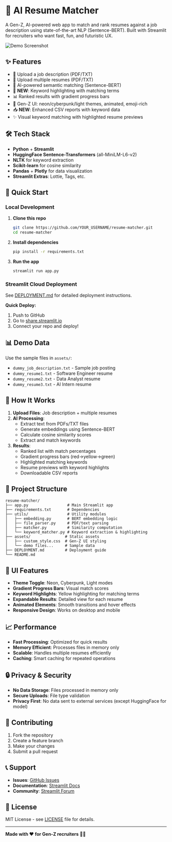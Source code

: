 # 🚀 AI Resume Matcher

A Gen-Z, AI-powered web app to match and rank resumes against a job description using state-of-the-art NLP (Sentence-BERT). Built with Streamlit for recruiters who want fast, fun, and futuristic UX.

![Demo Screenshot](assets/demo_screenshot.png)

## ✨ Features
- 🧠 Upload a job description (PDF/TXT)
- 📄 Upload multiple resumes (PDF/TXT)
- 🤖 AI-powered semantic matching (Sentence-BERT)
- 🎯 **NEW**: Keyword highlighting with matching terms
- 📊 Ranked results with gradient progress bars
- 🎨 Gen-Z UI: neon/cyberpunk/light themes, animated, emoji-rich
- 📥 **NEW**: Enhanced CSV reports with keyword data
- ✨ Visual keyword matching with highlighted resume previews

## 🛠️ Tech Stack
- **Python** + **Streamlit**
- **HuggingFace Sentence-Transformers** (all-MiniLM-L6-v2)
- **NLTK** for keyword extraction
- **Scikit-learn** for cosine similarity
- **Pandas** + **Plotly** for data visualization
- **Streamlit Extras**: Lottie, Tags, etc.

## 🚀 Quick Start

### Local Development
1. **Clone this repo**
   ```bash
   git clone https://github.com/YOUR_USERNAME/resume-matcher.git
   cd resume-matcher
   ```

2. **Install dependencies**
   ```bash
   pip install -r requirements.txt
   ```

3. **Run the app**
   ```bash
   streamlit run app.py
   ```

### Streamlit Cloud Deployment
See [DEPLOYMENT.md](DEPLOYMENT.md) for detailed deployment instructions.

**Quick Deploy:**
1. Push to GitHub
2. Go to [share.streamlit.io](https://share.streamlit.io)
3. Connect your repo and deploy!

## 📊 Demo Data
Use the sample files in `assets/`:
- `dummy_job_description.txt` - Sample job posting
- `dummy_resume1.txt` - Software Engineer resume
- `dummy_resume2.txt` - Data Analyst resume  
- `dummy_resume3.txt` - AI Intern resume

## 🎯 How It Works

1. **Upload Files**: Job description + multiple resumes
2. **AI Processing**: 
   - Extract text from PDFs/TXT files
   - Generate embeddings using Sentence-BERT
   - Calculate cosine similarity scores
   - Extract and match keywords
3. **Results**: 
   - Ranked list with match percentages
   - Gradient progress bars (red→yellow→green)
   - Highlighted matching keywords
   - Resume previews with keyword highlights
   - Downloadable CSV reports

## 📁 Project Structure
```
resume-matcher/
├── app.py                 # Main Streamlit app
├── requirements.txt       # Dependencies
├── utils/                 # Utility modules
│   ├── embedding.py       # BERT embedding logic
│   ├── file_parser.py     # PDF/text parsing
│   ├── matcher.py         # Similarity computation
│   └── keyword_matcher.py # Keyword extraction & highlighting
├── assets/               # Static assets
│   ├── custom_style.css  # Gen-Z UI styling
│   └── demo files...     # Sample data
├── DEPLOYMENT.md         # Deployment guide
└── README.md
```

## 🎨 UI Features
- **Theme Toggle**: Neon, Cyberpunk, Light modes
- **Gradient Progress Bars**: Visual match scores
- **Keyword Highlights**: Yellow highlighting for matching terms
- **Expandable Results**: Detailed view for each resume
- **Animated Elements**: Smooth transitions and hover effects
- **Responsive Design**: Works on desktop and mobile

## 📈 Performance
- **Fast Processing**: Optimized for quick results
- **Memory Efficient**: Processes files in memory only
- **Scalable**: Handles multiple resumes efficiently
- **Caching**: Smart caching for repeated operations

## 🔒 Privacy & Security
- **No Data Storage**: Files processed in memory only
- **Secure Uploads**: File type validation
- **Privacy First**: No data sent to external services (except HuggingFace for model)

## 🤝 Contributing
1. Fork the repository
2. Create a feature branch
3. Make your changes
4. Submit a pull request

## 📞 Support
- **Issues**: [GitHub Issues](https://github.com/YOUR_USERNAME/resume-matcher/issues)
- **Documentation**: [Streamlit Docs](https://docs.streamlit.io)
- **Community**: [Streamlit Forum](https://discuss.streamlit.io)

## 📄 License
MIT License - see [LICENSE](LICENSE) file for details.

---

**Made with ❤️ for Gen-Z recruiters** 🚀✨ 
